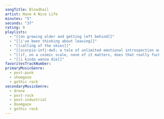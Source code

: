 ```yaml
---
songTitle: Bloodhail
artist: Have A Nice Life
minutes: "5"
seconds: "37"
rating: 9
playlists:
  - "[[on growing older and getting left behind]]"
  - "[[i've been thinking about leaving]]"
  - "[[calling of the skies]]"
  - "[[scorpio-infj-4w5; a tale of unlimited emotional introspection and arcane bullshit]]"
  - "[[if, on a cosmic scale, none of it matters, does that really fucking matter]]"
  - "[[i kinda wanna die]]"
favoritesTrackNumber:
primaryMusicGenre:
  - post-punk
  - shoegaze
  - gothic rock
secondaryMusicGenre:
  - drone
  - post-rock
  - post-industrial
  - doomgaze
  - gothic rock
---
```

